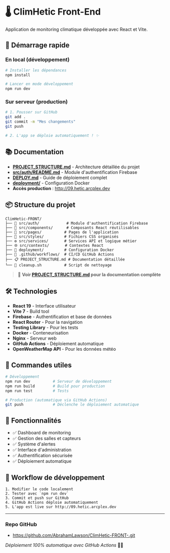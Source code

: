 # 🌡️ ClimHetic Front-End

Application de monitoring climatique développée avec React et Vite.

## 🚀 Démarrage rapide

### En local (développement)
```bash
# Installer les dépendances
npm install

# Lancer en mode développement
npm run dev
```

### Sur serveur (production)

```bash
# 1. Pousser sur GitHub
git add .
git commit -m "Mes changements"
git push

# 2. L'app se déploie automatiquement ! ✨
```

## 📚 Documentation

- **[PROJECT_STRUCTURE.md](PROJECT_STRUCTURE.md)** - Architecture détaillée du projet
- **[src/auth/README.md](src/auth/README.md)** - Module d'authentification Firebase
- **[DEPLOY.md](DEPLOY.md)** - Guide de déploiement complet
- **[deployment/](deployment/)** - Configuration Docker
- **Accès production** : http://09.hetic.arcplex.dev

## 📦 Structure du projet

```
ClimHetic-FRONT/
├── 🔐 src/auth/            # Module d'authentification Firebase
├── 🧩 src/components/      # Composants React réutilisables  
├── 📄 src/pages/          # Pages de l'application
├── 🎨 src/styles/         # Fichiers CSS organisés
├── ⚙️ src/services/       # Services API et logique métier
├── 🌐 src/contexts/       # Contextes React
├── 🚀 deployment/         # Configuration Docker
├── 🤖 .github/workflows/  # CI/CD GitHub Actions
├── 📋 PROJECT_STRUCTURE.md # Documentation détaillée
└── 🧹 cleanup.sh          # Script de nettoyage
```

> 📖 **Voir [PROJECT_STRUCTURE.md](PROJECT_STRUCTURE.md) pour la documentation complète**

## 🛠️ Technologies

- **React 19** - Interface utilisateur
- **Vite 7** - Build tool
- **Firebase** - Authentification et base de données
- **React Router** - Pour la navigation
- **Testing Library** - Pour les tests
- **Docker** - Conteneurisation
- **Nginx** - Serveur web
- **GitHub Actions** - Déploiement automatique
- **OpenWeatherMap API** - Pour les données météo

## 🔧 Commandes utiles

```bash
# Développement
npm run dev          # Serveur de développement
npm run build        # Build pour production
npm run test         # Tests

# Production (automatique via GitHub Actions)
git push             # Déclenche le déploiement automatique
```

## 🎯 Fonctionnalités

- ✅ Dashboard de monitoring
- ✅ Gestion des salles et capteurs
- ✅ Système d'alertes
- ✅ Interface d'administration
- ✅ Authentification sécurisée
- ✅ Déploiement automatique

## 🔄 Workflow de développement

```
1. Modifier le code localement
2. Tester avec `npm run dev`
3. Commit et push sur GitHub
4. GitHub Actions déploie automatiquement
5. L'app est live sur http://09.hetic.arcplex.dev
```

---

### Repo GitHub 

- https://github.com/AbrahamLawson/ClimHetic-FRONT-.git

*Déploiement 100% automatique avec GitHub Actions* 🤖✨
